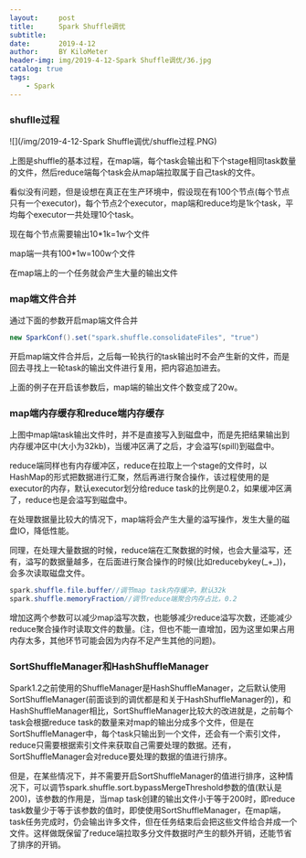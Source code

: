 ```yaml
---
layout:     post
title:      Spark Shuffle调优
subtitle:   
date:       2019-4-12
author:     BY KiloMeter
header-img: img/2019-4-12-Spark Shuffle调优/36.jpg
catalog: true
tags:
    - Spark
---
```

### shuflle过程

 ![](/img/2019-4-12-Spark Shuffle调优/shuffle过程.PNG)

上图是shuffle的基本过程，在map端，每个task会输出和下个stage相同task数量的文件，然后reduce端每个task会从map端拉取属于自己task的文件。

看似没有问题，但是设想在真正在生产环境中，假设现在有100个节点(每个节点只有一个executor)，每个节点2个executor，map端和reduce均是1k个task，平均每个executor一共处理10个task。

现在每个节点需要输出10*1k=1w个文件

map端一共有100*1w=100w个文件

在map端上的一个任务就会产生大量的输出文件

### map端文件合并

通过下面的参数开启map端文件合并

```java
new SparkConf().set("spark.shuffle.consolidateFiles", "true")
```

开启map端文件合并后，之后每一轮执行的task输出时不会产生新的文件，而是回去寻找上一轮task的输出文件进行复用，把内容追加进去。

上面的例子在开启该参数后，map端的输出文件个数变成了20w。

### map端内存缓存和reduce端内存缓存

上图中map端task输出文件时，并不是直接写入到磁盘中，而是先把结果输出到内存缓冲区中(大小为32kb)，当缓冲区满了之后，才会溢写(spill)到磁盘中。

reduce端同样也有内存缓冲区，reduce在拉取上一个stage的文件时，以HashMap的形式把数据进行汇聚，然后再进行聚合操作，该过程使用的是executor的内存，默认executor划分给reduce task的比例是0.2，如果缓冲区满了，reduce也是会溢写到磁盘中。

在处理数据量比较大的情况下，map端将会产生大量的溢写操作，发生大量的磁盘IO，降低性能。

同理，在处理大量数据的时候，reduce端在汇聚数据的时候，也会大量溢写，还有，溢写的数据量越多，在后面进行聚合操作的时候(比如reducebykey(\_+\_))，会多次读取磁盘文件。

```java
spark.shuffle.file.buffer//调节map task内存缓冲，默认32k
spark.shuffle.memoryFraction//调节reduce端聚合内存占比，0.2
```

增加这两个参数可以减少map溢写次数，也能够减少reduce溢写次数，还能减少reduce聚合操作时读取文件的数量。(注，但也不能一直增加，因为这里如果占用内存太多，其他环节可能会因为内存不足产生其他的问题)。

### SortShuffleManager和HashShuffleManager

Spark1.2之前使用的ShuffleManager是HashShuffleManager，之后默认使用SortShuffleManager(前面谈到的调优都是和关于HashShuffleManager的)，和HashShuffleManager相比，SortShuffleManager比较大的改进就是，之前每个task会根据reduce task的数量来对map的输出分成多个文件，但是在SortShuffleManager中，每个task只输出到一个文件，还会有一个索引文件，reduce只需要根据索引文件来获取自己需要处理的数据。还有，SortShuffleManager会对reduce要处理的数据的值进行排序。

但是，在某些情况下，并不需要开启SortShuffleManager的值进行排序，这种情况下，可以调节spark.shuffle.sort.bypassMergeThreshold参数的值(默认是200)，该参数的作用是，当map task创建的输出文件小于等于200时，即reduce task数量少于等于该参数的值时，即使使用SortShuffleManager，在map端，task任务完成时，仍会输出许多文件，但在任务结束后会把这些文件给合并成一个文件。这样做既保留了reduce端拉取多分文件数据时产生的额外开销，还能节省了排序的开销。


